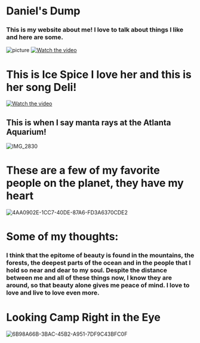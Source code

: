 # Daniel's Dump
### This is my website about me! I love to talk about things I like and here are some.  
![picture](https://i.redd.it/g72v7zrnijk81.jpg)
[![Watch the video](https://img.youtube.com/vi/N2A9NucjJ2s/maxresdefault.jpg)](https://www.youtube.com/watch?v=N2A9NucjJ2s)
# This is Ice Spice I love her and this is her song Deli!
[![Watch the video](https://img.youtube.com/vi/UqmUxkRPBS0/hqdefault.jpg)](https://www.youtube.com/watch?v=UqmUxkRPBS0)
## This is when I say manta rays at the Atlanta Aquarium!
![IMG_2830](https://github.com/Danielagui05/danielsite2/assets/141764292/5b29ae7d-3dfb-499b-a4bd-e19bd4d96052)
# These are a few of my favorite people on the planet, they have my heart
![4AA0902E-1CC7-40DE-87A6-FD3A6370CDE2](https://github.com/Danielagui05/danielsite2/assets/141764292/912a1b02-74a5-4813-881c-3dc25020341b)
# Some of my thoughts:
### I think that the epitome of beauty is found in the mountains, the forests, the deepest parts of the ocean and in the people that I hold so near and dear to my soul. Despite the distance between me and all of these things now, I know they are around, so that beauty alone gives me peace of mind. I love to love and live to love even more. 
# Looking Camp Right in the Eye
![6B98A66B-3BAC-45B2-A951-7DF9C43BFC0F](https://github.com/Danielagui05/danielsite2/assets/141764292/ff973d2b-2730-4d39-8174-41c91bd2c8d9)
